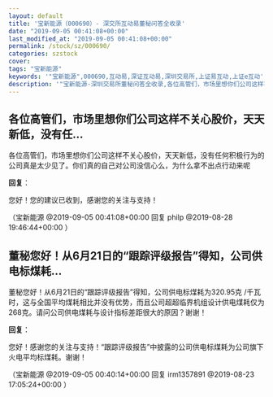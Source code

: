 ```yaml
---
layout: default
title: '宝新能源（000690）- 深交所互动易董秘问答全收录'
date: "2019-09-05 00:41:08+00:00"
last_modified_at: "2019-09-05 00:41:08+00:00"
permalink: /stock/sz/000690/
categories: szstock
cover: 
tags: "宝新能源"
keywords: '"宝新能源",000690,互动易,深证互动易,深圳交易所,上证易互动,上证e互动'
description: '"宝新能源-深圳交易所董秘问答全收录,各位高管们，市场里想你们公司这样不关心股价，天天新低，没有任何积极行为的公司真是太少见了。你们真的自己对公司没信心么，为什么拿不出点行动来呢"'
---
```


## 各位高管们，市场里想你们公司这样不关心股价，天天新低，没有任...

各位高管们，市场里想你们公司这样不关心股价，天天新低，没有任何积极行为的公司真是太少见了。你们真的自己对公司没信心么，为什么拿不出点行动来呢

**回复**：

您好！您的建议已收到，感谢您的关注与支持！ 

（宝新能源  @2019-09-05 00:41:08+00:00 回复 philp  @2019-08-28 19:46:44+00:00 ）

## 董秘您好！从6月21日的“跟踪评级报告”得知，公司供电标煤耗...

董秘您好！从6月21日的“跟踪评级报告”得知，公司供电标煤耗为320.95克 /千瓦时，这与全国平均煤耗相比并没有优势，而且公司超超临界机组设计供电煤耗仅为268克。请问公司供电煤耗与设计指标差距很大的原因？谢谢！

**回复**：

您好！感谢您的关注与支持！“跟踪评级报告”中披露的公司供电标煤耗为公司旗下火电平均标煤耗。谢谢！ 

（宝新能源  @2019-09-05 00:40:14+00:00 回复 irm1357891  @2019-08-23 17:05:24+00:00 ）


